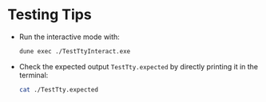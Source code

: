 # Testing Tips

- Run the interactive mode with:

  ```bash
  dune exec ./TestTtyInteract.exe
  ```

- Check the expected output `TestTty.expected` by directly printing it in the terminal:

  ```bash
  cat ./TestTty.expected
  ```
